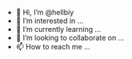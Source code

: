 - 👋 Hi, I’m @hellbiy
- 👀 I’m interested in ...
- 🌱 I’m currently learning ...
- 💞️ I’m looking to collaborate on ...
- 📫 How to reach me ...

<!---
hellbiy/hellbiy is a ✨ special ✨ repository because its `README.md` (this file) appears on your GitHub profile.
You can click the Preview link to take a look at your changes.
--->
